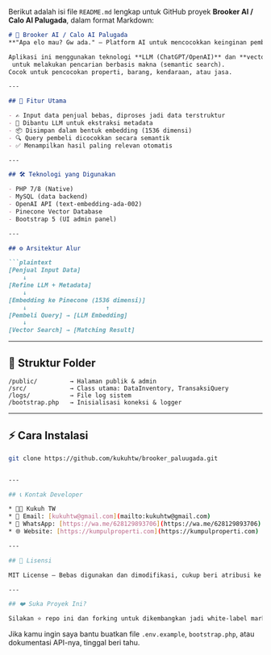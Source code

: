 Berikut adalah isi file `README.md` lengkap untuk GitHub proyek **Brooker AI / Calo AI Palugada**, dalam format Markdown:

````markdown
# 🤖 Brooker AI / Calo AI Palugada  
**"Apa elo mau? Gw ada." – Platform AI untuk mencocokkan keinginan pembeli dengan penjual**

Aplikasi ini menggunakan teknologi **LLM (ChatGPT/OpenAI)** dan **vector search Pinecone**
 untuk melakukan pencarian berbasis makna (semantic search).
Cocok untuk pencocokan properti, barang, kendaraan, atau jasa.

---

## 🚀 Fitur Utama

- ✍️ Input data penjual bebas, diproses jadi data terstruktur
- 🧠 Dibantu LLM untuk ekstraksi metadata
- 📦 Disimpan dalam bentuk embedding (1536 dimensi)
- 🔍 Query pembeli dicocokkan secara semantik
- ✅ Menampilkan hasil paling relevan otomatis

---

## 🛠️ Teknologi yang Digunakan

- PHP 7/8 (Native)
- MySQL (data backend)
- OpenAI API (text-embedding-ada-002)
- Pinecone Vector Database
- Bootstrap 5 (UI admin panel)

---

## ⚙️ Arsitektur Alur

```plaintext
[Penjual Input Data] 
    ↓
[Refine LLM + Metadata] 
    ↓
[Embedding ke Pinecone (1536 dimensi)] 
    ↓                      ↑
[Pembeli Query] → [LLM Embedding] 
    ↓
[Vector Search] → [Matching Result]
````

---

## 📂 Struktur Folder

```
/public/         → Halaman publik & admin
/src/            → Class utama: DataInventory, TransaksiQuery
/logs/           → File log sistem
/bootstrap.php   → Inisialisasi koneksi & logger
```

---

## ⚡ Cara Instalasi

```bash
git clone https://github.com/kukuhtw/brooker_paluugada.git


---

## 📞 Kontak Developer

* 👨‍💻 Kukuh TW
* 📧 Email: [kukuhtw@gmail.com](mailto:kukuhtw@gmail.com)
* 📱 WhatsApp: [https://wa.me/628129893706](https://wa.me/628129893706)
* 🌐 Website: [https://kumpulproperti.com](https://kumpulproperti.com)

---

## 📄 Lisensi

MIT License — Bebas digunakan dan dimodifikasi, cukup beri atribusi ke pengembang asli.

---

## ❤️ Suka Proyek Ini?

Silakan ⭐ repo ini dan forking untuk dikembangkan jadi white-label marketplace Anda sendiri!

```

Jika kamu ingin saya bantu buatkan file `.env.example`, `bootstrap.php`, atau dokumentasi API-nya, tinggal beri tahu.
```

